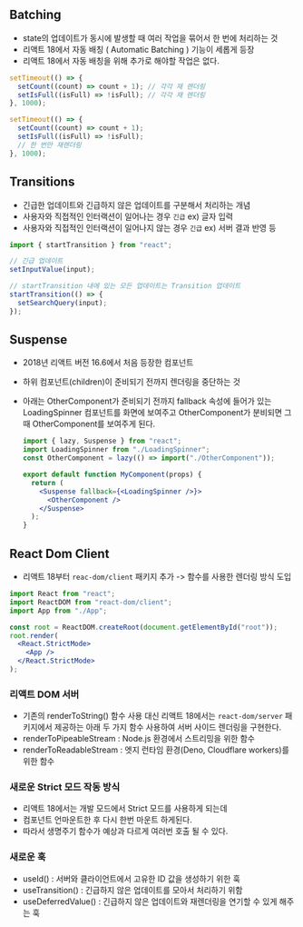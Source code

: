 ## Batching

- state의 업데이트가 동시에 발생할 때 여러 작업을 묶어서 한 번에 처리하는 것
- 리액트 18에서 자동 배칭 ( Automatic Batching ) 기능이 세롭게 등장
- 리액트 18에서 자동 배칭을 위해 추가로 해야할 작업은 없다.

```jsx
setTimeout(() => {
  setCount((count) => count + 1); // 각각 재 렌더링
  setIsFull((isFull) => !isFull); // 각각 재 렌더링
}, 1000);

setTimeout(() => {
  setCount((count) => count + 1);
  setIsFull((isFull) => !isFull);
  // 한 번만 재렌더링
}, 1000);
```

## Transitions

- 긴급한 업데이트와 긴급하지 않은 업데이트를 구분해서 처리하는 개념
- 사용자와 직접적인 인터랙션이 일어나는 경우 `긴급` ex) 글자 입력
- 사용자와 직접적인 인터랙션이 일어나지 않는 경우 `긴급` ex) 서버 결과 반영 등

```jsx
import { startTransition } from "react";

// 긴급 업데이트
setInputValue(input);

// startTransition 내에 있는 모든 업데이트는 Transition 업데이트
startTransition(() => {
  setSearchQuery(input);
});
```

## Suspense

- 2018년 리액트 버전 16.6에서 처음 등장한 컴포넌트
- 하위 컴포넌트(children)이 준비되기 전까지 렌더링을 중단하는 것
- 아래는 OtherComponent가 준비되기 전까지 fallback 속성에 들어가 있는 LoadingSpinner 컴포넌트를 화면에 보여주고 OtherComponent가 분비되면 그때 OtherComponent를 보여주게 된다.

  ```jsx
  import { lazy, Suspense } from "react";
  import LoadingSpinner from "./LoadingSpinner";
  const OtherComponent = lazy(() => import("./OtherComponent"));

  export default function MyComponent(props) {
    return (
      <Suspense fallback={<LoadingSpinner />}>
        <OtherComponent />
      </Suspense>
    );
  }
  ```

## React Dom Client

- 리액트 18부터 `reac-dom/client` 패키지 추가 -> 함수를 사용한 렌더링 방식 도입

```jsx
import React from "react";
import ReactDOM from "react-dom/client";
import App from "./App";

const root = ReactDOM.createRoot(document.getElementById("root"));
root.render(
  <React.StrictMode>
    <App />
  </React.StrictMode>
);
```

### 리액트 DOM 서버

- 기존의 renderToString() 함수 사용 대신 리액트 18에서는 `react-dom/server` 패키지에서 제공하는 아래 두 가지 함수 사용하여 서버 사이드 렌더링을 구현한다.
- renderToPipeableStream : Node.js 환경에서 스트리밍을 위한 함수
- renderToReadableStream : 엣지 런타임 환경(Deno, Cloudflare workers)를 위한 함수

### 새로운 Strict 모드 작동 방식

- 리액트 18에서는 개발 모드에서 Strict 모드를 사용하게 되는데
- 컴포넌트 언마운트한 후 다시 한번 마운트 하게된다.
- 따라서 생명주기 함수가 예상과 다르게 여러번 호출 될 수 있다.

### 새로운 훅

- useId() : 서버와 클라이언트에서 고유한 ID 값을 생성하기 위한 훅
- useTransition() : 긴급하지 않은 업데이트를 모아서 처리하기 위함
- useDeferredValue() : 긴급하지 않은 업데이트와 재렌더링을 연기할 수 있게 해주는 훅
